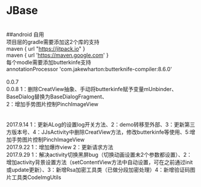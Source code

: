# JBase
<br>##android 自用
<br>项目层的gradle需要添加这2个库的支持
<br>        maven { url "https://jitpack.io" }
<br>        maven { url 'https://maven.google.com' }
<br>  每个modle需要添加butterkinfe支持
<br>        annotationProcessor 'com.jakewharton:butterknife-compiler:8.6.0'
<br>
<br>0.0.7
<br>0.0.8  1：删除CreatView抽象、手动将butterkinfe赋予变量mUnbinder、BaseDialog替换为BaseDialogFragment、
<br>2：增加手势图片控制PinchImageView
<br>
<br>
<br>2017.9.14  1：更新ALog的设置log开关方法、2：demo转移至外部、3：更新第三方版本号、4：JJsActivity中删除CreatView方法，修改butterkinfe等使用、5:增加手势图片控制PinchImageView
<br>2017.9.22  1：增加爆炸view 2：更新请求方法
<br>2017.9.29  1：解决activity切换黑屏bug（切换动画设置未2个参数都设置）、2：增加activity背景设置方法（setContentView方法中自动设置，可在之前通过init或update更新）、3：新增Rsa加密工具类（已做分段加密处理）4：新增验证码图片工具类CodeImgUtils
